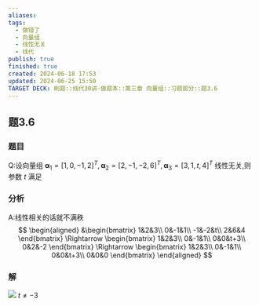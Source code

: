 ```yaml
---
aliases: 
tags:
  - 做错了
  - 向量组
  - 线性无关
  - 线代
publish: true
finished: true
created: 2024-06-18 17:53
updated: 2024-06-25 15:50
TARGET DECK: 刷题::线代30讲-做题本::第三章 向量组::习题部分::题3.6
---
```

## 题3.6
### 题目
Q:设向量组 ${\mathbf{\alpha }}_{1} = {\lbrack  1,0, - 1,2\rbrack  }^{T},{\mathbf{\alpha }}_{2} = {\lbrack  2, - 1, - 2,6\rbrack  }^{T},{\mathbf{\alpha }}_{3} = {\lbrack  3,1,t,4\rbrack  }^{T}$ 线性无关,则参数 $t$ 满足 
### 分析 
A:线性相关的话就不满秩
$$
\begin{aligned}
&\begin{bmatrix}
1&2&3\\
0&-1&1\\
-1&-2&t\\
2&6&4
\end{bmatrix}
\Rightarrow
\begin{bmatrix}
1&2&3\\
0&-1&1\\
0&0&t+3\\
0&2&-2
\end{bmatrix}
\Rightarrow
\begin{bmatrix}
1&2&3\\
0&-1&1\\
0&0&t+3\\
0&0&0
\end{bmatrix}
\end{aligned}
$$
### 解 
![](https://img.hwenyi.live/202409060202919.webp)
$t \neq -3$


